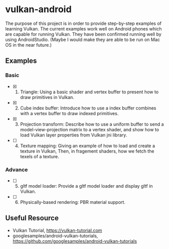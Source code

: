 # vulkan-android
The purpose of this project is in order to provide step-by-step examples of learning Vulkan. The current examples work well on Android phones which are capable for running Vulkan. They have been confirmed running well by using AndroidStudio. (Maybe I would make they are able to be run on Mac OS in the near future.)

## Examples
### Basic
- [x] 1. Triangle: Using a basic shader and vertex buffer to present how to draw primitives in Vulkan.
- [x] 2. Cube index buffer: Introduce how to use a index buffer combines with a vertex buffer to draw indexed primitives. 
- [x] 3. Projection transform: Describe how to use a uniform buffer to send a model-view-projection matrix to a vertex shader, and show how to load Vulkan layer properties from Vulkan jni library.
- [ ] 4. Texture mapping: Giving an example of how to load and create a texture in Vulkan, Then, in fragement shaders, how we fetch the texels of a texture.

### Advance
- [ ] 5. gltf model loader: Provide a gltf model loader and display gltf in Vulkan.
- [ ] 6. Physically-based rendering: PBR material support.

## Useful Resource
- Vulkan Tutorial, https://vulkan-tutorial.com
- googlesamples/android-vulkan-tutorials, https://github.com/googlesamples/android-vulkan-tutorials
